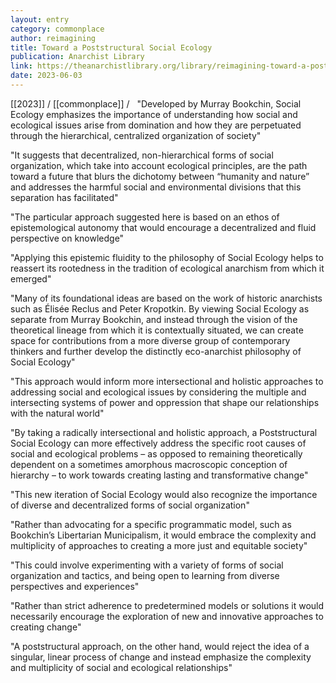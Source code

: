 ```yaml
---
layout: entry
category: commonplace
author: reimagining
title: Toward a Poststructural Social Ecology
publication: Anarchist Library
link: https://theanarchistlibrary.org/library/reimagining-toward-a-poststructural-social-ecology?v=1673502214
date: 2023-06-03
---
```


[[2023]] / [[commonplace]] / 
 
"Developed by Murray Bookchin, Social Ecology emphasizes the importance of understanding how social and ecological issues arise from domination and how they are perpetuated through the hierarchical, centralized organization of society"

"It suggests that decentralized, non-hierarchical forms of social organization, which take into account ecological principles, are the path toward a future that blurs the dichotomy between “humanity and nature” and addresses the harmful social and environmental divisions that this separation has facilitated"

"The particular approach suggested here is based on an ethos of epistemological autonomy that would encourage a decentralized and fluid perspective on knowledge"

"Applying this epistemic fluidity to the philosophy of Social Ecology helps to reassert its rootedness in the tradition of ecological anarchism from which it emerged"

"Many of its foundational ideas are based on the work of historic anarchists such as Élisée Reclus and Peter Kropotkin. By viewing Social Ecology as separate from Murray Bookchin, and instead through the vision of the theoretical lineage from which it is contextually situated, we can create space for contributions from a more diverse group of contemporary thinkers and further develop the distinctly eco-anarchist philosophy of Social Ecology"

"This approach would inform more intersectional and holistic approaches to addressing social and ecological issues by considering the multiple and intersecting systems of power and oppression that shape our relationships with the natural world"

"By taking a radically intersectional and holistic approach, a Poststructural Social Ecology can more effectively address the specific root causes of social and ecological problems – as opposed to remaining theoretically dependent on a sometimes amorphous macroscopic conception of hierarchy – to work towards creating lasting and transformative change"

"This new iteration of Social Ecology would also recognize the importance of diverse and decentralized forms of social organization"

"Rather than advocating for a specific programmatic model, such as Bookchin’s Libertarian Municipalism, it would embrace the complexity and multiplicity of approaches to creating a more just and equitable society"

"This could involve experimenting with a variety of forms of social organization and tactics, and being open to learning from diverse perspectives and experiences"

"Rather than strict adherence to predetermined models or solutions it would necessarily encourage the exploration of new and innovative approaches to creating change"

"A poststructural approach, on the other hand, would reject the idea of a singular, linear process of change and instead emphasize the complexity and multiplicity of social and ecological relationships"
